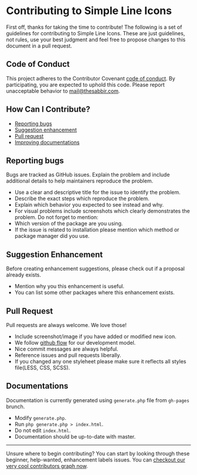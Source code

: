 # Contributing to Simple Line Icons
First off, thanks for taking the time to contribute!
The following is a set of guidelines for contributing to Simple Line Icons. These are just guidelines, not rules, use your best judgment and feel free to propose changes to this document in a pull request.
## Code of Conduct
This project adheres to the Contributor Covenant [code of conduct](CODE_OF_CONDUCT.md). By participating, you are expected to uphold this code. Please report unacceptable behavior to mail@thesabbir.com.
## How Can I Contribute?
 - [Reporting bugs](#reporting-bugs)
 - [Suggestion enhancement](#suggestion-enhancement)
 - [Pull request](#pull-request)
 - [Improving documentations](#documentations)
## Reporting bugs
Bugs are tracked as GitHub issues. Explain the problem and include additional details to help maintainers reproduce the problem.
 - Use a clear and descriptive title for the issue to identify the problem.
 - Describe the exact steps which reproduce the problem.
 - Explain which behavior you expected to see instead and why.
 - For visual problems include screenshots which clearly demonstrates the problem.
Do not forget to mention:
 - Which version of the package are you using.
 - If the issue is related to installation please mention which method or package manager did you use.
## Suggestion Enhancement
Before creating enhancement suggestions, please check out if a proposal already exists.
 - Mention why you this enhancement is useful.
 - You can list some other packages where this enhancement exists.
## Pull Request
Pull requests are always welcome. We love those!
- Include screenshot/image if you have added or modified new icon.
- We follow [github flow](https://guides.github.com/introduction/flow/) for our development model.
- Nice commit messages are always helpful.
- Reference issues and pull requests liberally.
- If you changed any one styleheet please make sure it reflects all styles file(LESS, CSS, SCSS).
## Documentations
Documentation is currently generated using `generate.php` file from `gh-pages` brunch.
- Modify `generate.php`.
- Run `php generate.php > index.html`.
- Do not edit `index.html`.
- Documentation should be up-to-date with master.
___
Unsure where to begin contributing? You can start by looking through these beginner, help-wanted, enhancement labels issues.
You can [checkout our very cool contributors graph now](https://github.com/thesabbir/simple-line-icons/graphs/contributors).

